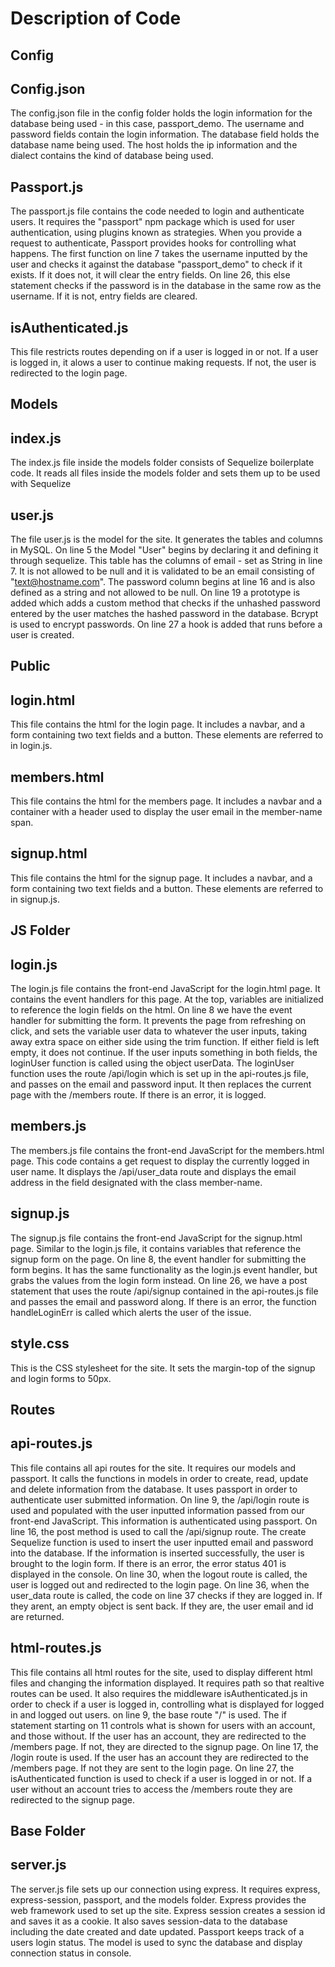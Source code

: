 # Description of Code

## Config

## Config.json
The config.json file in the config folder holds the login information for the database being used - in this case, passport_demo. The username and password fields contain the login information. The database field holds the database name being used. The host holds the ip information and the dialect contains the kind of database being used. 

## Passport.js
The passport.js file contains the code needed to login and authenticate users. It requires the "passport" npm package which is used for user authentication, using plugins known as strategies. When you provide a request to authenticate, Passport provides hooks for controlling what happens. The first function on line 7 takes the username inputted by the user and checks it against the database "passport_demo" to check if it exists. If it does not, it will clear the entry fields. On line 26, this else statement checks if the password is in the database in the same row as the username. If it is not, entry fields are cleared. 

## isAuthenticated.js
This file restricts routes depending on if a user is logged in or not. If a user is logged in, it alows a user to continue making requests. If not, the user is redirected to the login page. 

## Models

## index.js
The index.js file inside the models folder consists of Sequelize boilerplate code. It reads all files inside the models folder and sets them up to be used with Sequelize


## user.js
The file user.js is the model for the site. It generates the tables and columns in MySQL. On line 5 the Model "User" begins by declaring it and defining it through sequelize. This table has the columns of email - set as String in line 7. It is not allowed to be null and it is validated to be an email consisting of "text@hostname.com". The password column begins at line 16 and is also defined as a string and not allowed to be null. On line 19 a prototype is added which adds a custom method that checks if the unhashed password entered by the user matches the hashed password in the database. Bcrypt is used to encrypt passwords. On line 27 a hook is added that runs before a user is created.

## Public

## login.html

This file contains the html for the login page. It includes a navbar, and a form containing two text fields and a button. These elements are referred to in login.js.

## members.html

This file contains the html for the members page. It includes a navbar and a container with a header used to display the user email in the member-name span.

## signup.html

This file contains the html for the signup page. It includes a navbar, and a form containing two text fields and a button. These elements are referred to in signup.js.

## JS Folder

## login.js
The login.js file contains the front-end JavaScript for the login.html page. It contains the event handlers for this page. At the top, variables are initialized to reference the login fields on the html. On line 8 we have the event handler for submitting the form. It prevents the page from refreshing on click, and sets the variable user data to whatever the user inputs, taking away extra space on either side using the trim function. If either field is left empty, it does not continue. If the user inputs something in both fields, the loginUser function is called using the object userData. The loginUser function uses the route /api/login which is set up in the api-routes.js file, and passes on the email and password input. It then replaces the current page with the /members route. If there is an error, it is logged. 

## members.js
The members.js file contains the front-end JavaScript for the members.html page. This code contains a get request to display the currently logged in user name. It displays the /api/user_data route and displays the email address in the field designated with the class member-name.

## signup.js
The signup.js file contains the front-end JavaScript for the signup.html page. Similar to the login.js file, it contains variables that reference the signup form on the page. On line 8, the event handler for submitting the form begins. It has the same functionality as the login.js event handler, but grabs the values from the login form instead. On line 26, we have a post statement that uses the route /api/signup contained in the api-routes.js file and passes the email and password along. If there is an error, the function handleLoginErr is called which alerts the user of the issue. 

## style.css
This is the CSS stylesheet for the site. It sets the margin-top of the signup and login forms to 50px.

## Routes

## api-routes.js
This file contains all api routes for the site. It requires our models and passport. It calls the functions in models in order to create, read, update and delete information from the database. It uses passport in order to authenticate user submitted information. On line 9, the /api/login route is used and populated with the user inputted information passed from our front-end JavaScript. This information is authenticated using passport. On line 16, the post method is used to call the /api/signup route. The create Sequelize function is used to insert the user inputted email and password into the database. If the information is inserted successfully, the user is brought to the login form. If there is an error, the error status 401 is displayed in the console. On line 30, when the logout route is called, the user is logged out and redirected to the login page. On line 36, when the user_data route is called, the code on line 37 checks if they are logged in. If they arent, an empty object is sent back. If they are, the user email and id are returned. 

## html-routes.js
This file contains all html routes for the site, used to display different html files and changing the information displayed. It requires path so that realtive routes can be used. It also requires the middleware isAuthenticated.js in order to check if a user is logged in, controlling what is displayed for logged in and logged out users. on line 9, the base route "/" is used. The if statement starting on 11 controls what is shown for users with an account, and those without. If the user has an account, they are redirected to the /members page. If not, they are directed to the signup page. On line 17, the /login route is used. If the user has an account they are redirected to the /members page. If not they are sent to the login page. On line 27, the isAuthenticated function is used to check if a user is logged in or not. If a user without an account tries to access the /members route they are redirected to the signup page. 

## Base Folder

## server.js
The server.js file sets up our connection using express. It requires express, express-session, passport, and the models folder. Express provides the web framework used to set up the site. Express session creates a session id and saves it as a cookie. It also saves session-data to the database including the date created and date updated. Passport keeps track of a users login status. The model is used to sync the database and display connection status in console. 